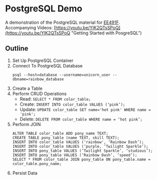 # PostgreSQL Demo
A demonstration of the PostgreSQL material for [EE491F](https://ee491f.github.io/course-material/#postgresql "EE491F Course Webpage").  
Accompanying Videos: [https://youtu.be/YlK2QTsSPoQ](https://youtu.be/YlK2QTsSPoQ "Getting Started with PosgreSQL")

Outline
-------
1. Set Up PostgreSQL Container
1. Connect To PostgreSQL Database
    ```
    psql --host=database --username=unicorn_user --dbname=rainbow_database
    ```
1. Create a Table
1. Perform CRUD Operations
    * Read: `SELECT * FROM color_table;`
    * Create: `INSERT INTO color_table VALUES (‘pink’);`
    * Update: `UPDATE color_table SET name='hot pink' WHERE name = 'pink';`
    * Delete: `DELETE FROM color_table WHERE name = ‘hot pink’;`
1. Perform JOIN
    ```
    ALTER TABLE color_table ADD pony_name TEXT;
    CREATE TABLE pony_table (name TEXT, skill TEXT);
    INSERT INTO color_table VALUES ('rainbow', ‘Rainbow Dash’);
    INSERT INTO color_table VALUES (‘purple, ’Twilight Sparkle’);
    INSERT INTO pony_table VALUES (’Twilight Sparkle’, ‘studious’);
    INSERT INTO pony_table VALUES (’Rainbow Dash’, ‘speed’);
    SELECT * FROM color_table JOIN pony_table ON pony_table.name = color_table.pony_name;
    ```
1. Persist Data
